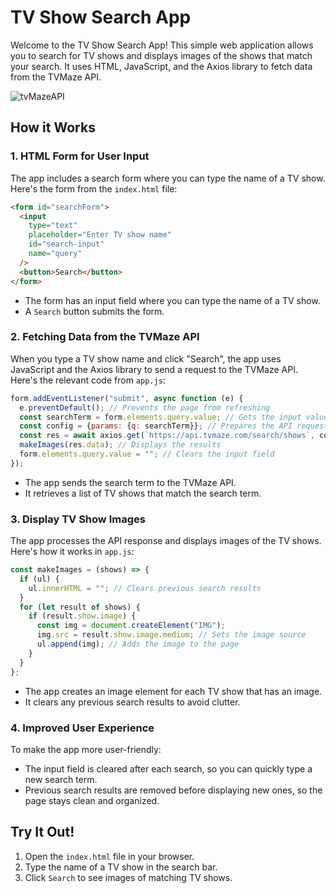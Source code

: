# TV Show Search App

Welcome to the TV Show Search App! This simple web application allows you to search for TV shows and displays images of the shows that match your search. It uses HTML, JavaScript, and the Axios library to fetch data from the TVMaze API.

![tvMazeAPI](https://github.com/user-attachments/assets/217e858d-ca7a-4543-8945-6a9549fa6b63)

## How it Works

### 1. HTML Form for User Input

The app includes a search form where you can type the name of a TV show. Here's the form from the `index.html` file:

```html
<form id="searchForm">
  <input
    type="text"
    placeholder="Enter TV show name"
    id="search-input"
    name="query"
  />
  <button>Search</button>
</form>
```

- The form has an input field where you can type the name of a TV show.
- A `Search` button submits the form.

### 2. Fetching Data from the TVMaze API

When you type a TV show name and click "Search", the app uses JavaScript and the Axios library to send a request to the TVMaze API. Here's the relevant code from `app.js`:

```js
form.addEventListener("submit", async function (e) {
  e.preventDefault(); // Prevents the page from refreshing
  const searchTerm = form.elements.query.value; // Gets the input value
  const config = {params: {q: searchTerm}}; // Prepares the API request
  const res = await axios.get(`https://api.tvmaze.com/search/shows`, config); // Fetches data
  makeImages(res.data); // Displays the results
  form.elements.query.value = ""; // Clears the input field
});
```

- The app sends the search term to the TVMaze API.
- It retrieves a list of TV shows that match the search term.

### 3. Display TV Show Images

The app processes the API response and displays images of the TV shows. Here's how it works in `app.js`:

```js
const makeImages = (shows) => {
  if (ul) {
    ul.innerHTML = ""; // Clears previous search results
  }
  for (let result of shows) {
    if (result.show.image) {
      const img = document.createElement("IMG");
      img.src = result.show.image.medium; // Sets the image source
      ul.append(img); // Adds the image to the page
    }
  }
};
```

- The app creates an image element for each TV show that has an image.
- It clears any previous search results to avoid clutter.

### 4. Improved User Experience

To make the app more user-friendly:

- The input field is cleared after each search, so you can quickly type a new search term.
- Previous search results are removed before displaying new ones, so the page stays clean and organized.

## Try It Out!

1. Open the `index.html` file in your browser.
2. Type the name of a TV show in the search bar.
3. Click `Search` to see images of matching TV shows.
